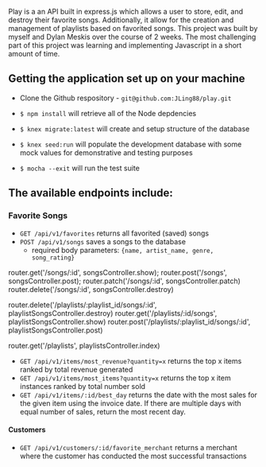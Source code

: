 
Play is a an API built in express.js which allows a user to store, edit, and destroy their favorite songs. Additionally, it allow for the creation and management of playlists based on favorited songs. This project was built by myself and Dylan Meskis over the course of 2 weeks. The most challenging part of this project was learning and implementing Javascript in a short amount of time. 

## Getting the application set up on your machine

* Clone the Github respository - `git@github.com:JLing88/play.git`

* `$ npm install` will retrieve all of the Node depdencies

* `$ knex migrate:latest` will create and setup structure of the database

* `$ knex seed:run` will populate the development database with some mock values for demonstrative and testing purposes

* `$ mocha --exit` will run the test suite

## The available endpoints include:

### Favorite Songs

* `GET /api/v1/favorites` returns all favorited (saved) songs
* `POST /api/v1/songs` saves a songs to the database
  * required body parameters: `{name, artist_name, genre, song_rating}`
  
router.get('/songs/:id', songsController.show);
router.post('/songs', songsController.post);
router.patch('/songs/:id', songsController.patch)
router.delete('/songs/:id', songsController.destroy)

router.delete('/playlists/:playlist_id/songs/:id', playlistSongsController.destroy)
router.get('/playlists/:id/songs', playlistSongsController.show)
router.post('/playlists/:playlist_id/songs/:id', playlistSongsController.post)

router.get('/playlists', playlistsController.index)

* `GET /api/v1/items/most_revenue?quantity=x` returns the top x items ranked by total revenue generated
* `GET /api/v1/items/most_items?quantity=x` returns the top x item instances ranked by total number sold
* `GET /api/v1/items/:id/best_day` returns the date with the most sales for the given item using the invoice date. If there are multiple days with equal number of sales, return the most recent day.

#### Customers

* `GET /api/v1/customers/:id/favorite_merchant` returns a merchant where the customer has conducted the most successful transactions

